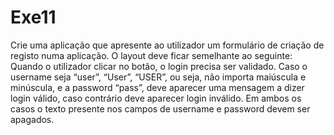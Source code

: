 # Exe11
Crie uma aplicação que apresente ao utilizador um formulário de criação de registo
numa aplicação. O layout deve ficar semelhante ao seguinte:
Quando o utilizador clicar no botão, o login precisa ser validado. Caso o username seja
“user”, “User”, “USER”, ou seja, não importa maiúscula e minúscula, e a password “pass”,
deve aparecer uma mensagem a dizer login válido, caso contrário deve aparecer login
inválido. Em ambos os casos o texto presente nos campos de username e password devem
ser apagados.
